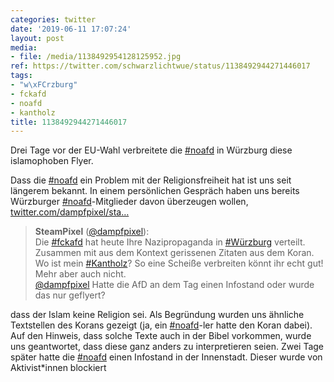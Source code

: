 ```yaml
---
categories: twitter
date: '2019-06-11 17:07:24'
layout: post
media:
- file: /media/1138492954128125952.jpg
ref: https://twitter.com/schwarzlichtwue/status/1138492944271446017
tags:
- "w\xFCrzburg"
- fckafd
- noafd
- kantholz
title: 1138492944271446017
---
```

Drei Tage vor der EU-Wahl verbreitete die [#noafd](/t/noafd) in Würzburg diese islamophoben Flyer.

Dass die [#noafd](/t/noafd) ein Problem mit der Religionsfreiheit hat ist uns seit längerem bekannt. In einem persönlichen Gespräch haben uns bereits Würzburger [#noafd](/t/noafd)-Mitglieder davon überzeugen wollen, [twitter.com/dampfpixel/sta…](https://twitter.com/dampfpixel/status/1131581851083124741)
> <b>SteamPixel</b> ([@dampfpixel](https://twitter.com/dampfpixel)):  
>Die [#fckafd](/t/fckafd) hat heute Ihre Nazipropaganda in [#Würzburg](/t/würzburg) verteilt. Zusammen mit aus dem Kontext gerissenen Zitaten aus dem Koran. Wo ist mein [#Kantholz](/t/kantholz)? So eine Scheiße verbreiten könnt ihr echt gut! Mehr aber auch nicht.   
>[@dampfpixel](https://twitter.com/dampfpixel) Hatte die AfD an dem Tag einen Infostand oder wurde das nur geflyert?  

 dass der Islam keine Religion sei. Als Begründung wurden uns ähnliche Textstellen des Korans gezeigt (ja, ein [#noafd](/t/noafd)-ler hatte den Koran dabei). Auf den Hinweis, dass solche Texte auch in der Bibel vorkommen, wurde uns geantwortet, dass diese ganz anders zu interpretieren seien.
Zwei Tage später hatte die [#noafd](/t/noafd) einen Infostand in der Innenstadt. Dieser wurde von Aktivist\*innen blockiert 